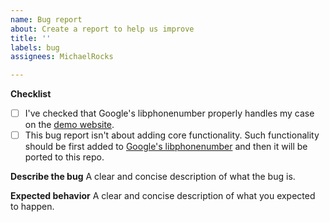 ```yaml
---
name: Bug report
about: Create a report to help us improve
title: ''
labels: bug
assignees: MichaelRocks

---
```


**Checklist**
- [ ] I've checked that Google's libphonenumber properly handles my case on the [demo website](https://libphonenumber.appspot.com/).
- [ ] This bug report isn't about adding core functionality. Such functionality should be first added to [Google's libphonenumber](https://github.com/google/libphonenumber) and then it will be ported to this repo.

**Describe the bug**
A clear and concise description of what the bug is.

**Expected behavior**
A clear and concise description of what you expected to happen.
